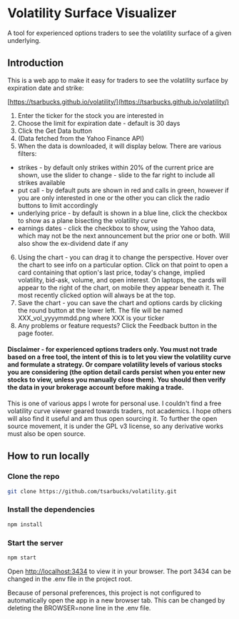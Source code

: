 # Volatility Surface Visualizer

A tool for experienced options traders to see the volatility surface of a given underlying.

## Introduction

This is a web app to make it easy for traders to see the volatility surface by expiration date and strike:

[https://tsarbucks.github.io/volatility/](https://tsarbucks.github.io/volatility/)

1. Enter the ticker for the stock you are interested in
2. Choose the limit for expiration date - default is 30 days
3. Click the Get Data button
4. (Data fetched from the Yahoo Finance API)
5. When the data is downloaded, it will display below. There are various filters:
  * strikes - by default only strikes within 20% of the current price are shown, use the slider to change - slide to the far right to include all strikes available
  * put call - by default puts are shown in red and calls in green, however if you are only interested in one or the other you can click the radio buttons to limit accordingly
  * underlying price - by default is shown in a blue line, click the checkbox to show as a plane bisecting the volatility curve
  * earnings dates - click the checkbox to show, using the Yahoo data, which may not be the next announcement but the prior one or both. Will also show the ex-dividend date if any
6. Using the chart - you can drag it to change the perspective. Hover over the chart to see info on a particular option. Click on that point to open a card containing that option's last price, today's change, implied volatility, bid-ask, volume, and open interest. On laptops, the cards will appear to the right of the chart, on mobile they appear beneath it. The most recently clicked option will always be at the top.
7. Save the chart - you can save the chart and options cards by clicking the round button at the lower left. The file will be named XXX_vol_yyyymmdd.png where XXX is your ticker
8. Any problems or feature requests? Click the Feedback button in the page footer.

#### Disclaimer - for experienced options traders only. You must not trade based on a free tool, the intent of this is to let you view the volatility curve and formulate a strategy. Or compare volatility levels of various stocks you are considering (the option detail cards persist when you enter new stocks to view, unless you manually close them). You should then verify the data in your brokerage account before making a trade.

This is one of various apps I wrote for personal use. I couldn't find a free volatility curve viewer geared towards traders, not academics. I hope others will also find it useful and am thus open sourcing it. To further the open source movement, it is under the GPL v3 license, so any derivative works must also be open source.

## How to run locally

### Clone the repo

```bash
git clone https://github.com/tsarbucks/volatility.git
```

### Install the dependencies

```bash
npm install
```

### Start the server

```bash
npm start
```

Open [http://localhost:3434](http://localhost:3434) to view it in your browser. The port 3434 can be changed in the .env file in the project root.

Because of personal preferences, this project is not configured to automatically open the app in a new browser tab. This can be changed by deleting the BROWSER=none line in the .env file.